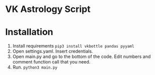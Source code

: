 # VK Astrology Script

# Installation
1. Install requirements
`pip3 install vkbottle pandas pyyaml`
2. Open settings.yaml. Insert credentials.
3. Open main.py and go to the bottom of the code. Edit numbers and comment function call that you need.
4. Run.
`python3 main.py`
